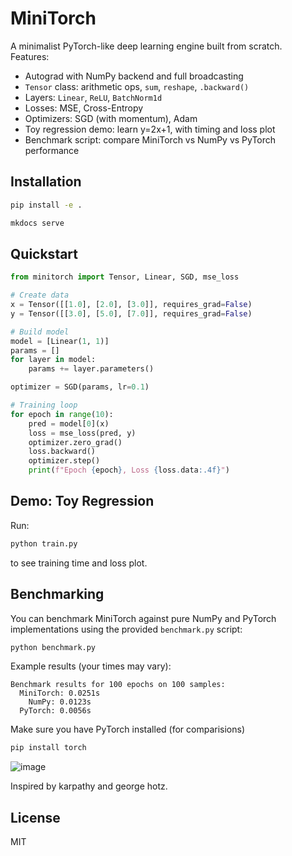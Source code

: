 # MiniTorch

A minimalist PyTorch-like deep learning engine built from scratch.  
Features:
- Autograd with NumPy backend and full broadcasting  
- `Tensor` class: arithmetic ops, `sum`, `reshape`, `.backward()`  
- Layers: `Linear`, `ReLU`, `BatchNorm1d`  
- Losses: MSE, Cross-Entropy  
- Optimizers: SGD (with momentum), Adam  
- Toy regression demo: learn y=2x+1, with timing and loss plot  
- Benchmark script: compare MiniTorch vs NumPy vs PyTorch performance  

## Installation

```bash
pip install -e .

mkdocs serve
```

## Quickstart

```python
from minitorch import Tensor, Linear, SGD, mse_loss

# Create data
x = Tensor([[1.0], [2.0], [3.0]], requires_grad=False)
y = Tensor([[3.0], [5.0], [7.0]], requires_grad=False)

# Build model
model = [Linear(1, 1)]
params = []
for layer in model:
    params += layer.parameters()

optimizer = SGD(params, lr=0.1)

# Training loop
for epoch in range(10):
    pred = model[0](x)
    loss = mse_loss(pred, y)
    optimizer.zero_grad()
    loss.backward()
    optimizer.step()
    print(f"Epoch {epoch}, Loss {loss.data:.4f}")
```

## Demo: Toy Regression

Run:

```bash
python train.py
```

to see training time and loss plot.

## Benchmarking

You can benchmark MiniTorch against pure NumPy and PyTorch implementations using the provided `benchmark.py` script:

```bash
python benchmark.py
```

Example results (your times may vary):

```
Benchmark results for 100 epochs on 100 samples:
  MiniTorch: 0.0251s
    NumPy: 0.0123s
  PyTorch: 0.0056s
```

Make sure you have PyTorch installed (for comparisions)

```bash
pip install torch
```

![image](https://i.ibb.co/yBxP8jXj/Screenshot-2025-05-28-at-11-07-15-PM.png)

Inspired by karpathy and george hotz.


## License

MIT